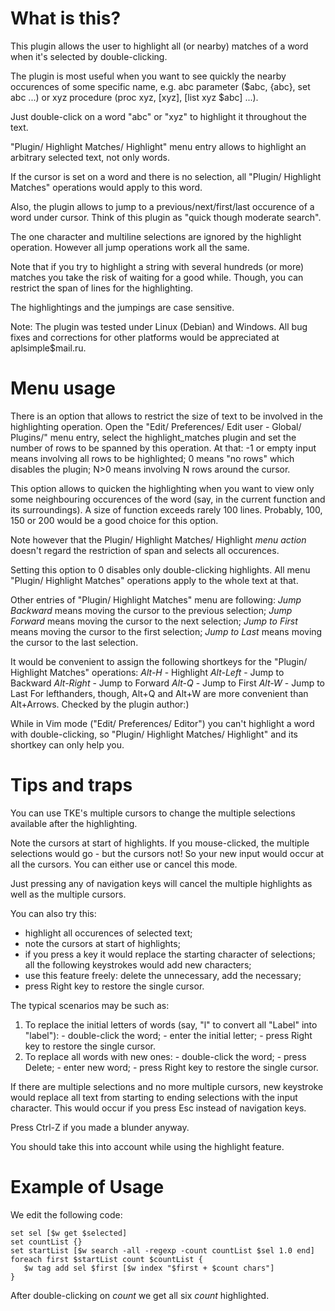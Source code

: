 
# What is this?


This plugin allows the user to highlight all (or nearby) matches of a word when it's selected by double-clicking.

The plugin is most useful when you want to see quickly the nearby occurences of some specific name, e.g. abc parameter ($abc, {abc}, set abc ...) or xyz procedure (proc xyz, [xyz], [list xyz $abc] ...).

Just double-click on a word "abc" or "xyz" to highlight it throughout the text.

"Plugin/ Highlight Matches/ Highlight" menu entry allows to highlight an arbitrary selected text, not only words.

If the cursor is set on a word and there is no selection, all "Plugin/ Highlight Matches" operations would apply to this word.

Also, the plugin allows to jump to a previous/next/first/last occurence of a word under cursor. Think of this plugin as "quick though moderate search".

The one character and multiline selections are ignored by the highlight operation. However all jump operations work all the same.

Note that if you try to highlight a string with several hundreds (or more) matches you take the risk of waiting for a good while. Though, you can restrict the span of lines for the highlighting.

The highlightings and the jumpings are case sensitive.

Note:
The plugin was tested under Linux (Debian) and Windows. All bug fixes and corrections for other platforms would be appreciated at aplsimple$mail.ru.


# Menu usage


There is an option that allows to restrict the size of text to be involved in the highlighting operation. Open the "Edit/ Preferences/ Edit user - Global/ Plugins/" menu entry, select the highlight_matches plugin and set the number of rows to be spanned by this operation. At that:
   -1 or empty input means involving all rows to be highlighted;
   0 means "no rows" which disables the plugin;
   N>0 means involving N rows around the cursor.

This option allows to quicken the highlighting when you want to view only some neighbouring occurences of the word (say, in the current function and its surroundings). A size of function exceeds rarely 100 lines. Probably, 100, 150 or 200 would be a good choice for this option.

Note however that the Plugin/ Highlight Matches/ Highlight *menu action* doesn't regard the restriction of span and selects all occurences.

Setting this option to 0 disables only double-clicking highlights. All menu "Plugin/ Highlight Matches" operations apply to the whole text at that.

Other entries of "Plugin/ Highlight Matches" menu are following:
  *Jump Backward* means moving the cursor to the previous selection;
  *Jump Forward*  means moving the cursor to the next selection;
  *Jump to First* means moving the cursor to the first selection;
  *Jump to Last*  means moving the cursor to the last selection.

It would be convenient to assign the following shortkeys for the "Plugin/ Highlight Matches" operations:
  *Alt-H*     - Highlight
  *Alt-Left*  - Jump to Backward
  *Alt-Right* - Jump to Forward
  *Alt-Q*     - Jump to First
  *Alt-W*     - Jump to Last
For lefthanders, though, Alt+Q and Alt+W are more convenient than Alt+Arrows. Checked by the plugin author:)

While in Vim mode ("Edit/ Preferences/ Editor") you can't highlight a word with double-clicking, so "Plugin/ Highlight Matches/ Highlight" and its shortkey can only help you.


# Tips and traps


You can use TKE's multiple cursors to change the multiple selections available after the highlighting.

Note the cursors at start of highlights. If you mouse-clicked, the multiple selections would go - but the cursors not! So your new input would occur at all the cursors. You can either use or cancel this mode.

Just pressing any of navigation keys will cancel the multiple highlights as well as the multiple cursors.

You can also try this:
  - highlight all occurences of selected text;
  - note the cursors at start of highlights;
  - if you press a key it would replace the starting character of selections; all the following keystrokes would add new characters;
  - use this feature freely: delete the unnecessary, add the necessary;
  - press Right key to restore the single cursor.

The typical scenarios may be such as:
  1. To replace the initial letters of words (say, "l" to convert all "Label" into "label"):
    - double-click the word;
    - enter the initial letter;
    - press Right key to restore the single cursor.
  2. To replace all words with new ones:
    - double-click the word;
    - press Delete;
    - enter new word;
    - press Right key to restore the single cursor.

If there are multiple selections and no more multiple cursors, new keystroke would replace all text from starting to ending selections with the input character. This would occur if you press Esc instead of navigation keys.

Press Ctrl-Z if you made a blunder anyway.

You should take this into account while using the highlight feature.


# Example of Usage


We edit the following code:

    set sel [$w get $selected]
    set countList {}
    set startList [$w search -all -regexp -count countList $sel 1.0 end]
    foreach first $startList count $countList {
       $w tag add sel $first [$w index "$first + $count chars"]
    }

After double-clicking on *count* we get all six *count* highlighted.

